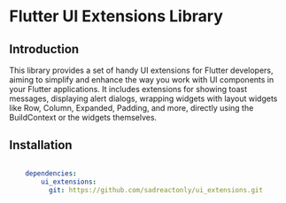 # Flutter UI Extensions Library

## Introduction

This library provides a set of handy UI extensions for Flutter developers, aiming to simplify and enhance the way you work with UI components in your Flutter applications. It includes extensions for showing toast messages, displaying alert dialogs, wrapping widgets with layout widgets like Row, Column, Expanded, Padding, and more, directly using the BuildContext or the widgets themselves.


## Installation

```yaml

    dependencies:
        ui_extensions:
          git: https://github.com/sadreactonly/ui_extensions.git
```



